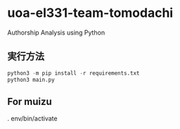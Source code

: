 # uoa-el331-team-tomodachi
Authorship Analysis using Python

## 実行方法
```python
python3 -m pip install -r requirements.txt
python3 main.py
```

## For muizu
. env/bin/activate